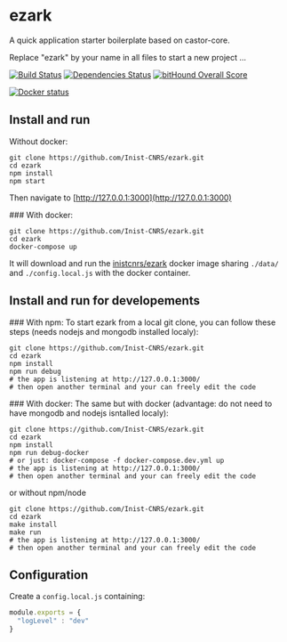 # ezark

A quick application starter boilerplate based on castor-core.

Replace "ezark" by your name in all files to start a new project ...

[![Build Status](https://travis-ci.org/Inist-CNRS/ezark.svg?branch=master)](https://travis-ci.org/Inist-CNRS/ezark)
[![Dependencies Status](https://david-dm.org/Inist-CNRS/ezark.png)](https://david-dm.org/Inist-CNRS/ezark)
[![bitHound Overall Score](https://www.bithound.io/github/Inist-CNRS/ezark/badges/score.svg)](https://www.bithound.io/github/Inist-CNRS/ezark)

[![Docker status](http://dockeri.co/image/inistcnrs/ezark)](https://hub.docker.com/r/inistcnrs/ezark/)


## Install and run

Without docker:

```shell
git clone https://github.com/Inist-CNRS/ezark.git
cd ezark
npm install
npm start
```

Then navigate to [http://127.0.0.1:3000](http://127.0.0.1:3000)

### With docker:
```shell
git clone https://github.com/Inist-CNRS/ezark.git
cd ezark
docker-compose up
```

It will download and run the [inistcnrs/ezark](https://hub.docker.com/r/inistcnrs/ezark/) docker image sharing ``./data/`` and ``./config.local.js`` with the docker container.

## Install and run for developements

### With npm:
To start ezark from a local git clone, you can follow these steps (needs nodejs and mongodb installed localy):
```shell
git clone https://github.com/Inist-CNRS/ezark.git
cd ezark
npm install
npm run debug
# the app is listening at http://127.0.0.1:3000/
# then open another terminal and your can freely edit the code
```

### With docker:
The same but with docker (advantage: do not need to have mongodb and nodejs isntalled localy):
```shell
git clone https://github.com/Inist-CNRS/ezark.git
cd ezark
npm install
npm run debug-docker
# or just: docker-compose -f docker-compose.dev.yml up
# the app is listening at http://127.0.0.1:3000/
# then open another terminal and your can freely edit the code
```

or without npm/node
```shell
git clone https://github.com/Inist-CNRS/ezark.git
cd ezark
make install
make run
# the app is listening at http://127.0.0.1:3000/
# then open another terminal and your can freely edit the code
```

## Configuration

Create a ``config.local.js`` containing:

```javascript
module.exports = {
  "logLevel" : "dev"
}
```


